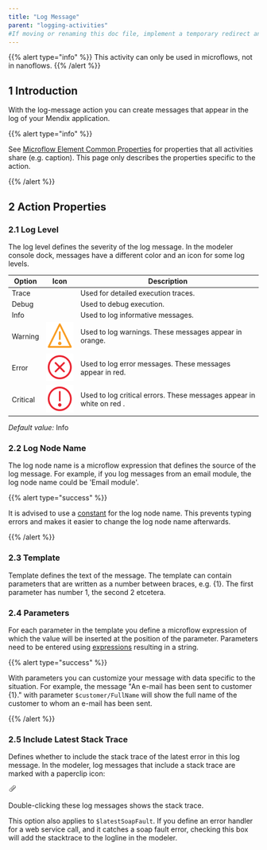 ```yaml
---
title: "Log Message"
parent: "logging-activities"
#If moving or renaming this doc file, implement a temporary redirect and let the respective team know they should update the URL in the product. See Mapping to Products for more details.
---
```


{{% alert type="info" %}}
This activity can only be used in microflows, not in nanoflows.
{{% /alert %}}

## 1 Introduction

With the log-message action you can create messages that appear in the log of your Mendix application.

{{% alert type="info" %}}

See [Microflow Element Common Properties](microflow-element-common-properties) for properties that all activities share (e.g. caption). This page only describes the properties specific to the action.

{{% /alert %}}

## 2 Action Properties

### 2.1 Log Level

The log level defines the severity of the log message. In the modeler console dock, messages have a different color and an icon for some log levels.

| Option | Icon | Description |
| --- | --- | --- |
| Trace |   | Used for detailed execution traces. |
| Debug |   | Used to debug execution. |
| Info |   | Used to log informative messages. |
| Warning | ![](attachments/819203/917893.png) | Used to log warnings. These messages appear in orange. |
| Error | ![](attachments/819203/917894.png) | Used to log error messages. These messages appear in red. |
| Critical | ![](attachments/819203/917895.png) | Used to log critical errors. These messages appear in  white on red  . |

_Default value:_ Info

### 2.2 Log Node Name

The log node name is a microflow expression that defines the source of the log message. For example, if you log messages from an email module, the log node name could be 'Email module'.

{{% alert type="success" %}}

It is advised to use a [constant](constants) for the log node name. This prevents typing errors and makes it easier to change the log node name afterwards.

{{% /alert %}}

### 2.3 Template

Template defines the text of the message. The template can contain parameters that are written as a number between braces, e.g. {1}. The first parameter has number 1, the second 2 etcetera.

### 2.4 Parameters

For each parameter in the template you define a microflow expression of which the value will be inserted at the position of the parameter. Parameters need to be entered using [expressions](expressions) resulting in a string.

{{% alert type="success" %}}

With parameters you can customize your message with data specific to the situation. For example, the message "An e-mail has been sent to customer {1}." with parameter `$customer/FullName` will show the full name of the customer to whom an e-mail has been sent.

{{% /alert %}}

### 2.5 Include Latest Stack Trace

Defines whether to include the stack trace of the latest error in this log message. In the modeler, log messages that include a stack trace are marked with a paperclip icon:

![](attachments/819203/917892.png)

Double-clicking these log messages shows the stack trace.

This option also applies to `$latestSoapFault`. If you define an error handler for a web service call, and it catches a soap fault error, checking this box will add the stacktrace to the logline in the modeler.
